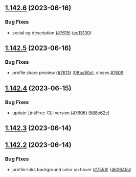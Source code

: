 ## [1.142.6](https://github.com/EddieHubCommunity/LinkFree/compare/v1.142.5...v1.142.6) (2023-06-16)


### Bug Fixes

* social og description ([#7615](https://github.com/EddieHubCommunity/LinkFree/issues/7615)) ([ec13130](https://github.com/EddieHubCommunity/LinkFree/commit/ec131305fda66ee6b02c789239e7e18c2cf27ccb))



## [1.142.5](https://github.com/EddieHubCommunity/LinkFree/compare/v1.142.4...v1.142.5) (2023-06-16)


### Bug Fixes

* profile share preview ([#7613](https://github.com/EddieHubCommunity/LinkFree/issues/7613)) ([08ba50c](https://github.com/EddieHubCommunity/LinkFree/commit/08ba50c8d8709e870484890e4a37da944ebf969c)), closes [#7609](https://github.com/EddieHubCommunity/LinkFree/issues/7609)



## [1.142.4](https://github.com/EddieHubCommunity/LinkFree/compare/v1.142.3...v1.142.4) (2023-06-15)


### Bug Fixes

* update LinkFree-CLI version ([#7606](https://github.com/EddieHubCommunity/LinkFree/issues/7606)) ([588e62e](https://github.com/EddieHubCommunity/LinkFree/commit/588e62e55342bb5f20fbd6d22e6a3a744a711b0c))



## [1.142.3](https://github.com/EddieHubCommunity/LinkFree/compare/v1.142.2...v1.142.3) (2023-06-14)



## [1.142.2](https://github.com/EddieHubCommunity/LinkFree/compare/v1.142.1...v1.142.2) (2023-06-14)


### Bug Fixes

* profile links background color on hover ([#7556](https://github.com/EddieHubCommunity/LinkFree/issues/7556)) ([462645b](https://github.com/EddieHubCommunity/LinkFree/commit/462645b64bd190ff2d692f7a27277923231b24f9))



